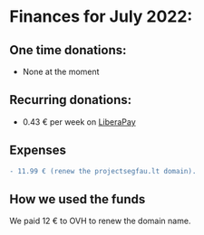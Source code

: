 # Finances for July 2022:

## One time donations:

* None at the moment

## Recurring donations:

- 0.43 € per week on [LiberaPay](https://liberapay.com/ProjectSegfault)

## Expenses

```diff
- 11.99 € (renew the projectsegfau.lt domain).
```

## How we used the funds

We paid 12 € to OVH to renew the domain name.

